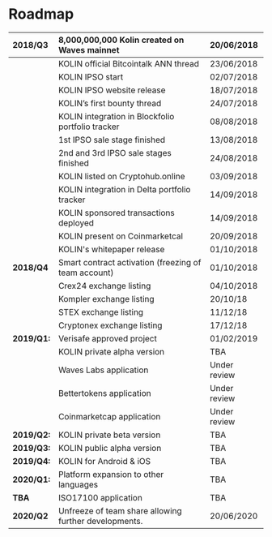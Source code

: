 # Roadmap

| 2018/Q3 | 8,000,000,000 Kolin created on Waves mainnet | 20/06/2018 |
| :--- | :--- | :--- |
|  | KOLIN official Bitcointalk ANN thread | 23/06/2018 |
|  | KOLIN IPSO start | 02/07/2018 |
|  | KOLIN IPSO website release | 18/07/2018 |
|  | KOLIN’s first bounty thread | 24/07/2018 |
|  | KOLIN integration in Blockfolio portfolio tracker | 08/08/2018 |
|  | 1st IPSO sale stage finished | 13/08/2018 |
|  | 2nd and 3rd IPSO sale stages finished | 24/08/2018 |
|  | KOLIN listed on Cryptohub.online | 03/09/2018 |
|  | KOLIN integration in Delta portfolio tracker | 14/09/2018 |
|  | KOLIN sponsored transactions deployed | 14/09/2018 |
|  | KOLIN present on Coinmarketcal | 20/09/2018 |
|  | KOLIN's whitepaper release | 01/10/2018 |
| **2018/Q4** | Smart contract activation \(freezing of team account\) | 01/10/2018 |
|  | Crex24 exchange listing | 04/10/2018 |
|  | Kompler exchange listing | 20/10/18 |
|  | STEX exchange listing | 11/12/18 |
|  | Cryptonex exchange listing | 17/12/18 |
| **2019/Q1:** | Verisafe approved project | 01/02/2019 |
|  | KOLIN private alpha version | TBA |
|  | Waves Labs application | Under review |
|  | Bettertokens application | Under review |
|  | Coinmarketcap application | Under review |
| **2019/Q2:** | KOLIN private beta version | TBA |
| **2019/Q3:** | KOLIN public alpha version | TBA |
| **2019/Q4:** | KOLIN for Android & iOS | TBA |
| **2020/Q1:** | Platform expansion to other languages | TBA |
| **TBA** | ISO17100 application | TBA |
| **2020/Q2** | Unfreeze of team share allowing further developments. | 20/06/2020 |

